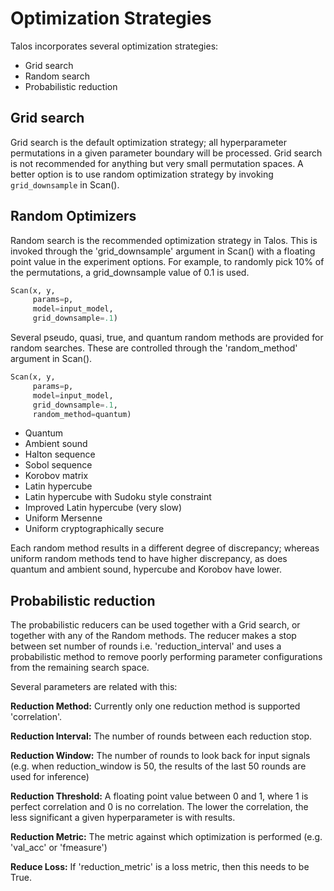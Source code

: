 # Optimization Strategies

Talos incorporates several optimization strategies:

- Grid search
- Random search
- Probabilistic reduction

## Grid search

Grid search is the default optimization strategy; all hyperparameter permutations in a given parameter boundary will be processed. Grid search is not recommended for anything but very small permutation spaces. A better option is to use random optimization strategy by invoking `grid_downsample` in Scan().


## Random Optimizers

Random search is the recommended optimization strategy in Talos. This is invoked through the 'grid_downsample' argument in Scan() with a floating point value in the experiment options. For example, to randomly pick 10% of the permutations, a grid_downsample value of 0.1 is used.

```python
Scan(x, y,
     params=p,
     model=input_model,
     grid_downsample=.1)
```

Several pseudo, quasi, true, and quantum random methods are provided for random searches. These are controlled through the 'random_method' argument in Scan().

```python
Scan(x, y,
     params=p,
     model=input_model,
     grid_downsample=.1,
     random_method=quantum)
```

- Quantum
- Ambient sound
- Halton sequence
- Sobol sequence
- Korobov matrix
- Latin hypercube
- Latin hypercube with Sudoku style constraint
- Improved Latin hypercube (very slow)
- Uniform Mersenne
- Uniform cryptographically secure

Each random method results in a different degree of discrepancy; whereas uniform random methods tend to have higher discrepancy, as does quantum and ambient sound, hypercube and Korobov have lower.  

## Probabilistic reduction

The probabilistic reducers can be used together with a Grid search, or together with any of the Random methods. The reducer makes a stop between set number of rounds i.e. 'reduction_interval' and uses a probabilistic method to remove poorly performing parameter configurations from the remaining search space.

Several parameters are related with this:

**Reduction Method:** Currently only one reduction method is supported 'correlation'.

**Reduction Interval:** The number of rounds between each reduction stop.

**Reduction Window:** The number of rounds to look back for input signals (e.g. when reduction_window is 50, the results of the last 50 rounds are used for inference)

**Reduction Threshold:** A floating point value between 0 and 1, where 1 is perfect correlation and 0 is no correlation. The lower the correlation, the less significant a given hyperparameter is with results.

**Reduction Metric:** The metric against which optimization is performed (e.g. 'val_acc' or 'fmeasure')

**Reduce Loss:** If 'reduction_metric' is a loss metric, then this needs to be True.
